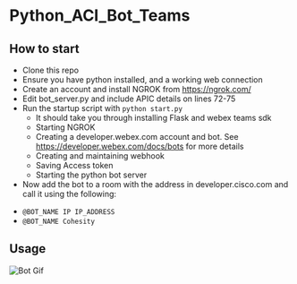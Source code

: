 # Python_ACI_Bot_Teams

## How to start

* Clone this repo
* Ensure you have python installed, and a working web connection
* Create an account and install NGROK from https://ngrok.com/
* Edit bot_server.py and include APIC details on lines 72-75
* Run the startup script with `python start.py`
  - It should take you through installing Flask and webex teams sdk
  - Starting NGROK
  - Creating a developer.webex.com account and bot. See https://developer.webex.com/docs/bots for more details
  - Creating and maintaining webhook
  - Saving Access token
  - Starting the python bot server
 * Now add the bot to a room with the address in developer.cisco.com and call it using the following:
  - `@BOT_NAME IP IP_ADDRESS`
  - `@BOT_NAME Cohesity`

## Usage

![Bot Gif](https://github.com/slightcisco/Teams-Bot-Server/blob/master/Ansiblebotvid.gif)
